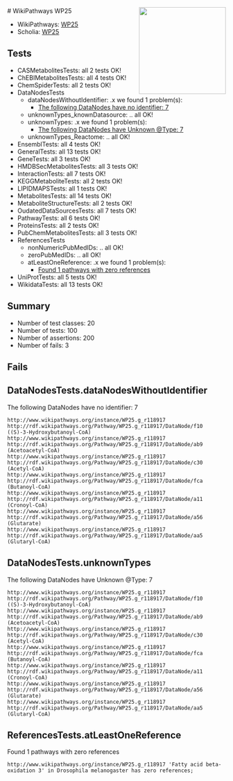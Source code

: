 <img style="float: right; width: 200px" src="https://upload.wikimedia.org/wikipedia/commons/thumb/8/83/Wplogo_with_text_500.png/640px-Wplogo_with_text_500.png" />
# WikiPathways WP25

* WikiPathways: [WP25](https://new.wikipathways.org/pathways/WP25)
* Scholia: [WP25](https://scholia.toolforge.org/wikipathways/WP25)
## Tests
* CASMetabolitesTests: all 2 tests OK!
* ChEBIMetabolitesTests: all 4 tests OK!
* ChemSpiderTests: all 2 tests OK!
* DataNodesTests
    * dataNodesWithoutIdentifier: .x we found 1 problem(s):
        * [The following DataNodes have no identifier: 7](#d2d32fa6)
    * unknownTypes_knownDatasource: .. all OK!
    * unknownTypes: .x we found 1 problem(s):
        * [The following DataNodes have Unknown @Type: 7](#839973e5)
    * unknownTypes_Reactome: .. all OK!
* EnsemblTests: all 4 tests OK!
* GeneralTests: all 13 tests OK!
* GeneTests: all 3 tests OK!
* HMDBSecMetabolitesTests: all 3 tests OK!
* InteractionTests: all 7 tests OK!
* KEGGMetaboliteTests: all 2 tests OK!
* LIPIDMAPSTests: all 1 tests OK!
* MetabolitesTests: all 14 tests OK!
* MetaboliteStructureTests: all 2 tests OK!
* OudatedDataSourcesTests: all 7 tests OK!
* PathwayTests: all 6 tests OK!
* ProteinsTests: all 2 tests OK!
* PubChemMetabolitesTests: all 3 tests OK!
* ReferencesTests
    * nonNumericPubMedIDs: .. all OK!
    * zeroPubMedIDs: .. all OK!
    * atLeastOneReference: .x we found 1 problem(s):
        * [Found 1 pathways with zero references](#35eb778e)
* UniProtTests: all 5 tests OK!
* WikidataTests: all 13 tests OK!


## Summary

* Number of test classes: 20
* Number of tests: 100
* Number of assertions: 200
* Number of fails: 3

## Fails

<a name="d2d32fa6" />

## DataNodesTests.dataNodesWithoutIdentifier

The following DataNodes have no identifier: 7
```
http://www.wikipathways.org/instance/WP25.g_r118917 http://rdf.wikipathways.org/Pathway/WP25.g_r118917/DataNode/f10 ((S)-3-Hydroxybutanoyl-CoA)
http://www.wikipathways.org/instance/WP25.g_r118917 http://rdf.wikipathways.org/Pathway/WP25.g_r118917/DataNode/ab9 (Acetoacetyl-CoA)
http://www.wikipathways.org/instance/WP25.g_r118917 http://rdf.wikipathways.org/Pathway/WP25.g_r118917/DataNode/c30 (Acetyl-CoA)
http://www.wikipathways.org/instance/WP25.g_r118917 http://rdf.wikipathways.org/Pathway/WP25.g_r118917/DataNode/fca (Butanoyl-CoA)
http://www.wikipathways.org/instance/WP25.g_r118917 http://rdf.wikipathways.org/Pathway/WP25.g_r118917/DataNode/a11 (Cronoyl-CoA)
http://www.wikipathways.org/instance/WP25.g_r118917 http://rdf.wikipathways.org/Pathway/WP25.g_r118917/DataNode/a56 (Glutarate)
http://www.wikipathways.org/instance/WP25.g_r118917 http://rdf.wikipathways.org/Pathway/WP25.g_r118917/DataNode/aa5 (Glutaryl-CoA)
```

<a name="839973e5" />

## DataNodesTests.unknownTypes

The following DataNodes have Unknown @Type: 7
```
http://www.wikipathways.org/instance/WP25.g_r118917 http://rdf.wikipathways.org/Pathway/WP25.g_r118917/DataNode/f10 ((S)-3-Hydroxybutanoyl-CoA)
http://www.wikipathways.org/instance/WP25.g_r118917 http://rdf.wikipathways.org/Pathway/WP25.g_r118917/DataNode/ab9 (Acetoacetyl-CoA)
http://www.wikipathways.org/instance/WP25.g_r118917 http://rdf.wikipathways.org/Pathway/WP25.g_r118917/DataNode/c30 (Acetyl-CoA)
http://www.wikipathways.org/instance/WP25.g_r118917 http://rdf.wikipathways.org/Pathway/WP25.g_r118917/DataNode/fca (Butanoyl-CoA)
http://www.wikipathways.org/instance/WP25.g_r118917 http://rdf.wikipathways.org/Pathway/WP25.g_r118917/DataNode/a11 (Cronoyl-CoA)
http://www.wikipathways.org/instance/WP25.g_r118917 http://rdf.wikipathways.org/Pathway/WP25.g_r118917/DataNode/a56 (Glutarate)
http://www.wikipathways.org/instance/WP25.g_r118917 http://rdf.wikipathways.org/Pathway/WP25.g_r118917/DataNode/aa5 (Glutaryl-CoA)
```

<a name="35eb778e" />

## ReferencesTests.atLeastOneReference

Found 1 pathways with zero references
```
http://www.wikipathways.org/instance/WP25.g_r118917 'Fatty acid beta-oxidation 3' in Drosophila melanogaster has zero references; 
```

